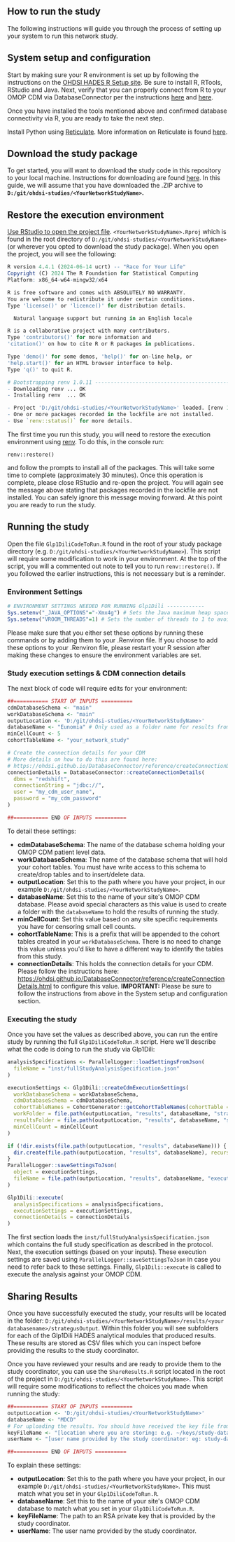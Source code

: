 ## How to run the study

The following instructions will guide you through the process of setting
up your system to run this network study.

## System setup and configuration

Start by making sure your R environment is set up by following the instructions
on the [OHDSI HADES R Setup site](https://ohdsi.github.io/Hades/rSetup.html). 
Be sure to install R, RTools, RStudio and Java. Next, verify that you can
properly connect from R to your OMOP CDM via DatabaseConnector per the instructions
[here](https://ohdsi.github.io/Hades/connecting.html#Configuring_your_connection) and
[here](https://ohdsi.github.io/DatabaseConnector/articles/Connecting.html).

Once you have installed the tools mentioned above and confirmed database
connectivity via R, you are ready to take the next step.

Install Python using [Reticulate](https://ohdsi.github.io/PatientLevelPrediction/articles/InstallationGuide.html#creating-python-reticulate-environment). More information on Reticulate is found [here](https://rstudio.github.io/reticulate/).

## Download the study package

To get started, you will want to download the study code in this repository
to your local machine. Instructions for downloading are found [here](https://docs.github.com/en/repositories/working-with-files/using-files/downloading-source-code-archives#downloading-source-code-archives-from-the-repository-view). In this guide, we will assume that you have
downloaded the .ZIP archive to **`D:/git/ohdsi-studies/<YourNetworkStudyName>`.**

## Restore the execution environment

[Use RStudio to open the project file](https://support.posit.co/hc/en-us/articles/200526207-Using-RStudio-Projects#:~:text=There%20are%20several%20ways%20to,Rproj). `<YourNetworkStudyName>.Rproj` which is found in 
the root directory of `D:/git/ohdsi-studies/<YourNetworkStudyName>` (or wherever
you opted to download the study package). When you open the project, you will
see the following:

```r
R version 4.4.1 (2024-06-14 ucrt) -- "Race for Your Life"
Copyright (C) 2024 The R Foundation for Statistical Computing
Platform: x86_64-w64-mingw32/x64

R is free software and comes with ABSOLUTELY NO WARRANTY.
You are welcome to redistribute it under certain conditions.
Type 'license()' or 'licence()' for distribution details.

  Natural language support but running in an English locale

R is a collaborative project with many contributors.
Type 'contributors()' for more information and
'citation()' on how to cite R or R packages in publications.

Type 'demo()' for some demos, 'help()' for on-line help, or
'help.start()' for an HTML browser interface to help.
Type 'q()' to quit R.

# Bootstrapping renv 1.0.11 ---------------------------------------------------
- Downloading renv ... OK
- Installing renv  ... OK

- Project 'D:/git/ohdsi-studies/<YourNetworkStudyName>' loaded. [renv 1.0.11]
- One or more packages recorded in the lockfile are not installed.
- Use `renv::status()` for more details.
```

The first time you run this study, you will need to restore the execution
environment using [renv](https://rstudio.github.io/renv/). To do this,
in the console run:

`renv::restore()`

and follow the prompts to install all of the packages. This will take some time
to complete (approximately 30 minutes). Once this operation is complete, please
close RStudio and re-open the project. You will again see the message above stating that packages recorded in the lockfile are not installed. You can safely 
ignore this message moving forward. At this point you are ready to run the study.

## Running the study

Open the file `Glp1DiliCodeToRun.R` found in the root of your study package
directory (e.g. `D:/git/ohdsi-studies/<YourNetworkStudyName>`). This script will
require some modification to work in your environment. At the top of the 
script, you will a commented out note to tell you to run `renv::restore()`. If 
you followed the earlier instructions, this is not necessary but is a reminder.

### Environment Settings

```r
# ENVIRONMENT SETTINGS NEEDED FOR RUNNING Glp1Dili ------------
Sys.setenv("_JAVA_OPTIONS"="-Xmx4g") # Sets the Java maximum heap space to 4GB
Sys.setenv("VROOM_THREADS"=1) # Sets the number of threads to 1 to avoid deadlocks on file system
```

Please make sure that you either set these options by running these commands
or by adding them to your .Renviron file. If you choose to add these options to
your .Renviron file, please restart your R session after making these changes
to ensure the environment variables are set.

### Study execution settings & CDM connection details

The next block of code will require edits for your environment:

```r
##=========== START OF INPUTS ==========
cdmDatabaseSchema <- "main"
workDatabaseSchema <- "main"
outputLocation <- 'D:/git/ohdsi-studies/<YourNetworkStudyName>'
databaseName <- "Eunomia" # Only used as a folder name for results from the study
minCellCount <- 5
cohortTableName <- "your_network_study"

# Create the connection details for your CDM
# More details on how to do this are found here:
# https://ohdsi.github.io/DatabaseConnector/reference/createConnectionDetails.html
connectionDetails = DatabaseConnector::createConnectionDetails(
  dbms = "redshift",
  connectionString = "jdbc://",
  user = "my_cdm_user_name",
  password = "my_cdm_password"
)

##=========== END OF INPUTS ==========
```

To detail these settings:

- **cdmDatabaseSchema**: The name of the database schema holding your OMOP CDM patient level data.
- **workDatabaseSchema**: The name of the database schema that will hold your cohort tables. 
You must have write access to this schema to create/drop tables and to insert/delete data.
- **outputLocation**: Set this to the path where you have your project, in our
example `D:/git/ohdsi-studies/<YourNetworkStudyName>`.
- **databaseName**: Set this to the name of your site's OMOP CDM database. Please avoid special
characters as this value is used to create a folder with the `databaseName` to hold the results
of running the study.
- **minCellCount**: Set this value based on any site specific requirements you have for censoring
small cell counts. 
- **cohortTableName**: This is a prefix that will be appended to the cohort tables created in your
`workDatabaseSchema`. There is no need to change this value unless you'd like to have a different
way to identify the tables from this study.
- **connectionDetails**: This holds the connection details for your CDM. Please follow the
instructions here: https://ohdsi.github.io/DatabaseConnector/reference/createConnectionDetails.html to 
configure this value. **IMPORTANT:** Please be sure to follow the instructions from above in the
System setup and configuration section.

### Executing the study

Once you have set the values as described above, you can run the entire study by
running the full `Glp1DiliCodeToRun.R` script. Here we'll describe what the
code is doing to run the study via Glp1Dili:

```r
analysisSpecifications <- ParallelLogger::loadSettingsFromJson(
  fileName = "inst/fullStudyAnalysisSpecification.json"
)

executionSettings <- Glp1Dili::createCdmExecutionSettings(
  workDatabaseSchema = workDatabaseSchema,
  cdmDatabaseSchema = cdmDatabaseSchema,
  cohortTableNames = CohortGenerator::getCohortTableNames(cohortTable = cohortTableName),
  workFolder = file.path(outputLocation, "results", databaseName, "strategusWork"),
  resultsFolder = file.path(outputLocation, "results", databaseName, "strategusOutput"),
  minCellCount = minCellCount
)

if (!dir.exists(file.path(outputLocation, "results", databaseName))) {
  dir.create(file.path(outputLocation, "results", databaseName), recursive = T)
}
ParallelLogger::saveSettingsToJson(
  object = executionSettings,
  fileName = file.path(outputLocation, "results", databaseName, "executionSettings.json")
)

Glp1Dili::execute(
  analysisSpecifications = analysisSpecifications,
  executionSettings = executionSettings,
  connectionDetails = connectionDetails
)
```

The first section loads the `inst/fullStudyAnalysisSpecification.json` which 
contains the full study specification as described in the protocol. Next, 
the execution settings (based on your inputs). These execution settings
are saved using `ParallelLogger::saveSettingsToJson` in case you need
to refer back to these settings. Finally, `Glp1Dili::execute` is called
to execute the analysis against your OMOP CDM.

## Sharing Results

Once you have successfully executed the study, your results will be located in
the folder: `D:/git/ohdsi-studies/<YourNetworkStudyName>/results/<your databasename>/strategusOutput`.
Within this folder you will see subfolders for each of the Glp1Dili HADES analytical modules that produced results. These results are stored as CSV files which you can inspect before providing the results to the study coordinator.

Once you have reviewed your results and are ready to provide them to the study
coordinator, you can use the `ShareResults.R` script located in the root of the 
project in `D:/git/ohdsi-studies/<YourNetworkStudyName>`. This script will require some modifications to reflect the choices you made when running the study:

```r
##=========== START OF INPUTS ==========
outputLocation <- 'D:/git/ohdsi-studies/<YourNetworkStudyName>'
databaseName <- "MDCD"
# For uploading the results. You should have received the key file from the study coordinator:
keyFileName <- "[location where you are storing: e.g. ~/keys/study-data-site-covid19.dat]"
userName <- "[user name provided by the study coordinator: eg: study-data-site-covid19]"

##=========== END OF INPUTS ==========
```

To explain these settings:

- **outputLocation**: Set this to the path where you have your project, in our
example `D:/git/ohdsi-studies/<YourNetworkStudyName>`. This must match what you
set in your `Glp1DiliCodeToRun.R`.
- **databaseName**: Set this to the name of your site's OMOP CDM database to 
match what you set in your `Glp1DiliCodeToRun.R`.
- **keyFileName**: The path to an RSA private key that is provided by the study
coordinator.
- **userName**: The user name provided by the study coordinator.

